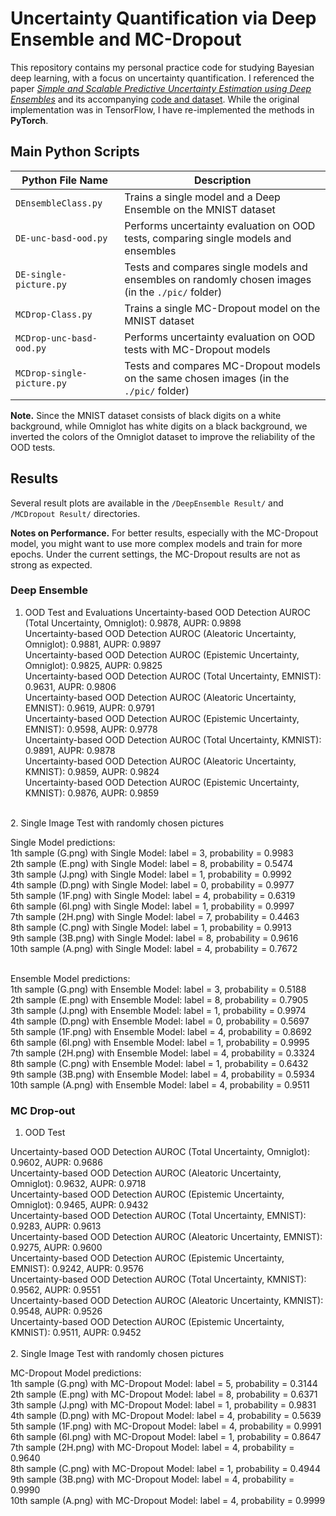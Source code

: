 # Uncertainty Quantification via Deep Ensemble and MC-Dropout

This repository contains my personal practice code for studying Bayesian deep learning, with a focus on uncertainty quantification. I referenced the paper [*Simple and Scalable Predictive Uncertainty Estimation using Deep Ensembles*](https://arxiv.org/abs/1612.01474) and its accompanying [code and dataset](https://github.com/Kyushik/Predictive-Uncertainty-Estimation-using-Deep-Ensemble). While the original implementation was in TensorFlow, I have re-implemented the methods in **PyTorch**.

## Main Python Scripts

| Python File Name           | Description                                                  |
| -------------------------- | ------------------------------------------------------------ |
| `DEnsembleClass.py`        | Trains a single model and a Deep Ensemble on the MNIST dataset |
| `DE-unc-basd-ood.py`       | Performs uncertainty evaluation on OOD tests, comparing single models and ensembles |
| `DE-single-picture.py`     | Tests and compares single models and ensembles on randomly chosen images (in the `./pic/` folder) |
| `MCDrop-Class.py`          | Trains a single MC-Dropout model on the MNIST dataset        |
| `MCDrop-unc-basd-ood.py`   | Performs uncertainty evaluation on OOD tests with MC-Dropout models |
| `MCDrop-single-picture.py` | Tests and compares MC-Dropout models on the same chosen images (in the `./pic/` folder) |

**Note.**
Since the MNIST dataset consists of black digits on a white background, while Omniglot has white digits on a black background, we inverted the colors of the Omniglot dataset to improve the reliability of the OOD tests.

## Results

Several result plots are available in the `/DeepEnsemble Result/` and `/MCDropout Result/` directories.

**Notes on Performance.**
For better results, especially with the MC-Dropout model, you might want to use more complex models and train for more epochs. Under the current settings, the MC-Dropout results are not as strong as expected.


### Deep Ensemble

1. OOD Test and Evaluations
Uncertainty-based OOD Detection AUROC (Total Uncertainty, Omniglot): 0.9878, AUPR: 0.9898<br>
Uncertainty-based OOD Detection AUROC (Aleatoric Uncertainty, Omniglot): 0.9881, AUPR: 0.9897<br>
Uncertainty-based OOD Detection AUROC (Epistemic Uncertainty, Omniglot): 0.9825, AUPR: 0.9825<br>
Uncertainty-based OOD Detection AUROC (Total Uncertainty, EMNIST): 0.9631, AUPR: 0.9806<br>
Uncertainty-based OOD Detection AUROC (Aleatoric Uncertainty, EMNIST): 0.9619, AUPR: 0.9791<br>
Uncertainty-based OOD Detection AUROC (Epistemic Uncertainty, EMNIST): 0.9598, AUPR: 0.9778<br>
Uncertainty-based OOD Detection AUROC (Total Uncertainty, KMNIST): 0.9891, AUPR: 0.9878<br>
Uncertainty-based OOD Detection AUROC (Aleatoric Uncertainty, KMNIST): 0.9859, AUPR: 0.9824<br>
Uncertainty-based OOD Detection AUROC (Epistemic Uncertainty, KMNIST): 0.9876, AUPR: 0.9859<br>
<br>
2. Single Image Test with randomly chosen pictures

Single Model predictions:<br>
1th sample (G.png) with Single Model: label = 3, probability = 0.9983<br>
2th sample (E.png) with Single Model: label = 8, probability = 0.5474<br>
3th sample (J.png) with Single Model: label = 1, probability = 0.9992<br>
4th sample (D.png) with Single Model: label = 0, probability = 0.9977<br>
5th sample (1F.png) with Single Model: label = 4, probability = 0.6319<br>
6th sample (6I.png) with Single Model: label = 1, probability = 0.9997<br>
7th sample (2H.png) with Single Model: label = 7, probability = 0.4463<br>
8th sample (C.png) with Single Model: label = 1, probability = 0.9913<br>
9th sample (3B.png) with Single Model: label = 8, probability = 0.9616<br>
10th sample (A.png) with Single Model: label = 4, probability = 0.7672<br>
<br>

Ensemble Model predictions:<br>
1th sample (G.png) with Ensemble Model: label = 3, probability = 0.5188<br>
2th sample (E.png) with Ensemble Model: label = 8, probability = 0.7905<br>
3th sample (J.png) with Ensemble Model: label = 1, probability = 0.9974<br>
4th sample (D.png) with Ensemble Model: label = 0, probability = 0.5697<br>
5th sample (1F.png) with Ensemble Model: label = 4, probability = 0.8692<br>
6th sample (6I.png) with Ensemble Model: label = 1, probability = 0.9995<br>
7th sample (2H.png) with Ensemble Model: label = 4, probability = 0.3324<br>
8th sample (C.png) with Ensemble Model: label = 1, probability = 0.6432<br>
9th sample (3B.png) with Ensemble Model: label = 4, probability = 0.5934<br>
10th sample (A.png) with Ensemble Model: label = 4, probability = 0.9511<br>





### MC Drop-out
1. OOD Test

Uncertainty-based OOD Detection AUROC (Total Uncertainty, Omniglot): 0.9602, AUPR: 0.9686<br>
Uncertainty-based OOD Detection AUROC (Aleatoric Uncertainty, Omniglot): 0.9632, AUPR: 0.9718<br>
Uncertainty-based OOD Detection AUROC (Epistemic Uncertainty, Omniglot): 0.9465, AUPR: 0.9432<br>
Uncertainty-based OOD Detection AUROC (Total Uncertainty, EMNIST): 0.9283, AUPR: 0.9613<br>
Uncertainty-based OOD Detection AUROC (Aleatoric Uncertainty, EMNIST): 0.9275, AUPR: 0.9600<br>
Uncertainty-based OOD Detection AUROC (Epistemic Uncertainty, EMNIST): 0.9242, AUPR: 0.9576<br>
Uncertainty-based OOD Detection AUROC (Total Uncertainty, KMNIST): 0.9562, AUPR: 0.9551<br>
Uncertainty-based OOD Detection AUROC (Aleatoric Uncertainty, KMNIST): 0.9548, AUPR: 0.9526<br>
Uncertainty-based OOD Detection AUROC (Epistemic Uncertainty, KMNIST): 0.9511, AUPR: 0.9452<br>
<br>
2. Single Image Test with randomly chosen pictures

MC-Dropout Model predictions:<br>
1th sample (G.png) with MC-Dropout Model: label = 5, probability = 0.3144<br>
2th sample (E.png) with MC-Dropout Model: label = 8, probability = 0.6371<br>
3th sample (J.png) with MC-Dropout Model: label = 1, probability = 0.9831<br>
4th sample (D.png) with MC-Dropout Model: label = 4, probability = 0.5639<br>
5th sample (1F.png) with MC-Dropout Model: label = 4, probability = 0.9991<br>
6th sample (6I.png) with MC-Dropout Model: label = 1, probability = 0.8647<br>
7th sample (2H.png) with MC-Dropout Model: label = 4, probability = 0.9640<br>
8th sample (C.png) with MC-Dropout Model: label = 1, probability = 0.4944<br>
9th sample (3B.png) with MC-Dropout Model: label = 4, probability = 0.9990<br>
10th sample (A.png) with MC-Dropout Model: label = 4, probability = 0.9999<br>
